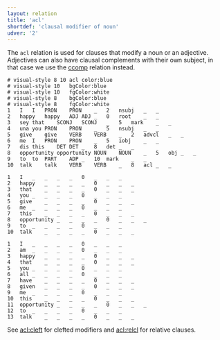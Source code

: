 ```yaml
---
layout: relation
title: 'acl'
shortdef: 'clausal modifier of noun'
udver: '2'
---
```


The `acl` relation is used for clauses that modify a noun or an adjective. Adjectives can also have clausal complements with their own subject, in that case we use the [ccomp]() relation instead.

~~~ conllu
# visual-style 8 10 acl	color:blue
# visual-style 10	bgColor:blue
# visual-style 10	fgColor:white
# visual-style 8	bgColor:blue
# visual-style 8	fgColor:white
1	I	I	PRON	PRON	_	2	nsubj	_	_
2	happy	happy	ADJ	ADJ	_	0	root	_	_
3	sey	that	SCONJ	SCONJ	_	5	mark	_	_
4	una	you	PRON	PRON	_	5	nsubj	_	_
5	give	give	VERB	VERB	_	2	advcl	_	_
6	me	I	PRON	PRON	_	5	iobj	_	_
7	dis	this	DET	DET	_	8	det	_	_
8	opportunity	opportunity	NOUN	NOUN	_	5	obj	_	_
9	to	to	PART	ADP	_	10	mark	_	_
10	talk	talk	VERB	VERB	_	8	acl	_	_

1	I	_	_	_	_	0	_	_	_
2	happy	_	_	_	_	0	_	_	_
3	that	_	_	_	_	0	_	_	_
4	you	_	_	_	_	0	_	_	_
5	give	_	_	_	_	0	_	_	_
6	me	_	_	_	_	0	_	_	_
7	this	_	_	_	_	0	_	_	_
8	opportunity	_	_	_	_	0	_	_	_
9	to	_	_	_	_	0	_	_	_
10	talk	_	_	_	_	0	_	_	_

1	I	_	_	_	_	0	_	_	_
2	am	_	_	_	_	0	_	_	_
3	happy	_	_	_	_	0	_	_	_
4	that	_	_	_	_	0	_	_	_
5	you	_	_	_	_	0	_	_	_
6	all	_	_	_	_	0	_	_	_
7	have	_	_	_	_	0	_	_	_
8	given	_	_	_	_	0	_	_	_
9	me	_	_	_	_	0	_	_	_
10	this	_	_	_	_	0	_	_	_
11	opportunity	_	_	_	_	0	_	_	_
12	to	_	_	_	_	0	_	_	_
13	talk	_	_	_	_	0	_	_	_
~~~ 


See [acl:cleft]() for clefted modifiers and [acl:relcl]() for relative clauses.

<!-- Interlanguage links updated Út zář 29 20:43:06 CEST 2020 -->
